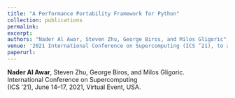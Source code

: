 ```yaml
---
title: "A Performance Portability Framework for Python"
collection: publications
permalink:
excerpt:
authors: "Nader Al Awar, Steven Zhu, George Biros, and Milos Gligoric"
venue: '2021 International Conference on Supercomputing (ICS ’21), to appear, Virtual, June 2021'
paperurl:
---
```


**Nader Al Awar**, Steven Zhu, George Biros, and Milos Gligoric.\
International Conference on Supercomputing\
(ICS ’21), June 14–17, 2021, Virtual Event, USA.
